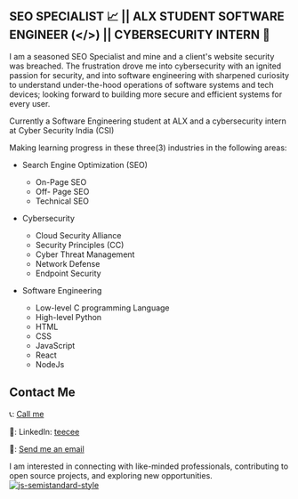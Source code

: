 ## SEO SPECIALIST 📈 || ALX STUDENT SOFTWARE ENGINEER (</>) || CYBERSECURITY INTERN 🔐

I am a seasoned SEO Specialist and mine and a client's website security was breached. The frustration drove me into cybersecurity with an ignited passion for security, and into software engineering with sharpened curiosity to understand under-the-hood operations of software systems and tech devices; looking forward to building more secure and efficient systems for every user.

Currently a Software Engineering student at ALX and a cybersecurity intern at Cyber Security India (CSI)

Making learning progress in these three(3) industries in the following areas:

- Search Engine Optimization (SEO)
    - On-Page SEO
    - Off- Page SEO
    - Technical SEO

- Cybersecurity
    - Cloud Security Alliance
    - Security Principles (CC)
    - Cyber Threat Management
    - Network Defense
    - Endpoint Security
   
- Software Engineering
    - Low-level C programming Language
    - High-level Python
    - HTML
    - CSS
    - JavaScript
    - React
    - NodeJs

## Contact Me 
📞: [Call me](tel:+2348088625285)

🔗: LinkedIn: [teecee](https://www.linkedin.com/in/teecee "teecee")

📧: [Send me an email](mailto:teeceeiheukwumere@gmail.com)

I am interested in connecting with like-minded professionals, contributing to open source projects, and exploring new opportunities.
[![js-semistandard-style](https://raw.githubusercontent.com/standard/semistandard/master/badge.svg)](https://github.com/standard/semistandard)
